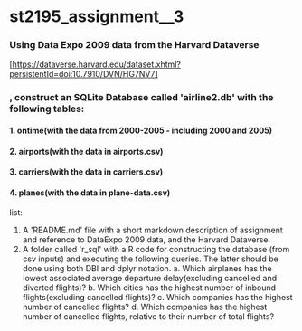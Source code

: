 # st2195_assignment__3

### Using Data Expo 2009 data from the Harvard Dataverse
[https://dataverse.harvard.edu/dataset.xhtml?persistentId=doi:10.7910/DVN/HG7NV7]
### , construct an SQLite Database called 'airline2.db' with the following tables:
#### 1. ontime(with the data from 2000-2005 - including 2000 and 2005)
#### 2. airports(with the data in airports.csv)
#### 3. carriers(with the data in carriers.csv)
#### 4. planes(with the data in plane-data.csv)

list:
1. A 'README.md' file with a short markdown description of assignment and reference to DataExpo 2009 data, and the Harvard Dataverse.
2. A folder called 'r_sql' with a R code for constructing the database (from csv inputs) and executing the following queries. The latter should be done using both DBI and dplyr notation. 
    a. Which airplanes has the lowest associated average departure delay(excluding cancelled and diverted flights)?
    b. Which cities has the highest number of inbound flights(excluding cancelled flights)?
    c. Which companies has the highest number of cancelled flights?
    d. Which companies has the highest number of cancelled flights, relative to their number of total flights?

